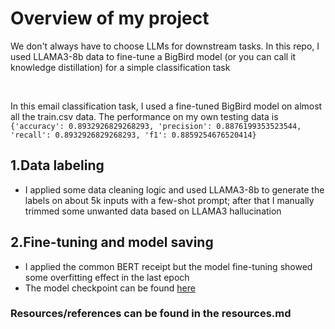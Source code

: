 # Overview of my project

We don't always have to choose LLMs for downstream tasks. In this repo, I used LLAMA3-8b data to fine-tune a BigBird model (or you can call it knowledge distillation) for a simple classification task

<br>

In this email classification task, I used a fine-tuned BigBird model on almost all the train.csv data. The performance on my own testing data is `{'accuracy': 0.8932926829268293, 'precision': 0.8876199353523544, 'recall': 0.8932926829268293, 'f1': 0.8859254676520414}` 

## 1.Data labeling
- I applied some data cleaning logic and used LLAMA3-8b to generate the labels on about 5k inputs with a few-shot prompt; after that I manually trimmed some unwanted data based on LLAMA3 hallucination

## 2.Fine-tuning and model saving
- I applied the common BERT receipt but the model fine-tuning showed some overfitting effect in the last epoch
- The model checkpoint can be found [here](https://drive.google.com/drive/folders/18v2LV6kKhohGrAkIJfridzETfKF0J2RI?usp=sharing)

### Resources/references can be found in the resources.md